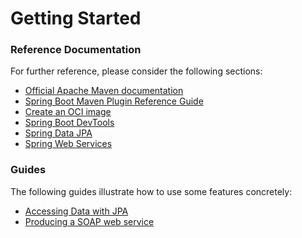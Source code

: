 # Getting Started

### Reference Documentation
For further reference, please consider the following sections:

* [Official Apache Maven documentation](https://maven.apache.org/guides/index.html)
* [Spring Boot Maven Plugin Reference Guide](https://docs.spring.io/spring-boot/docs/2.5.6/maven-plugin/reference/html/)
* [Create an OCI image](https://docs.spring.io/spring-boot/docs/2.5.6/maven-plugin/reference/html/#build-image)
* [Spring Boot DevTools](https://docs.spring.io/spring-boot/docs/2.5.6/reference/htmlsingle/#using-boot-devtools)
* [Spring Data JPA](https://docs.spring.io/spring-boot/docs/2.5.6/reference/htmlsingle/#boot-features-jpa-and-spring-data)
* [Spring Web Services](https://docs.spring.io/spring-boot/docs/2.5.6/reference/htmlsingle/#boot-features-webservices)

### Guides
The following guides illustrate how to use some features concretely:

* [Accessing Data with JPA](https://spring.io/guides/gs/accessing-data-jpa/)
* [Producing a SOAP web service](https://spring.io/guides/gs/producing-web-service/)

